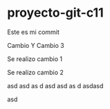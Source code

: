 # proyecto-git-c11
Este es mi commit

Cambio Y
Cambio 3


Se realizo cambio 1


Se realizo  cambio 2


asd
asd
as
d
asd
asd
as
d
asdasd

asd
